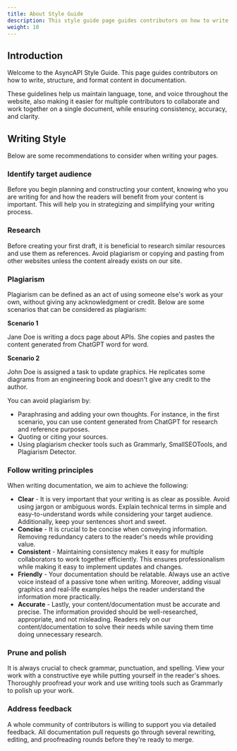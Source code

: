 ```yaml
---
title: About Style Guide
description: This style guide page guides contributors on how to write documentation.
weight: 10
---
```


## Introduction

Welcome to the AsyncAPI Style Guide. This page guides contributors on how to write, structure, and format content in documentation.

These guidelines help us maintain language, tone, and voice throughout the website, also making it easier for multiple contributors to collaborate and work together on a single document, while ensuring consistency, accuracy, and clarity.

## Writing Style

Below are some recommendations to consider when writing your pages.

### Identify target audience

Before you begin planning and constructing your content, knowing who you are writing for and how the readers will benefit from your content is important.
This will help you in strategizing and simplifying your writing process.

### Research

Before creating your first draft, it is beneficial to research similar resources and use them as references. Avoid plagiarism or copying and pasting from other websites unless the content already exists on our site.

### Plagiarism

Plagiarism can be defined as an act of using someone else's work as your own, without giving any acknowledgment or credit. Below are some scenarios that can be considered as plagiarism:

**Scenario 1**

Jane Doe is writing a docs page about APIs. She copies and pastes the content generated from ChatGPT word for word.

**Scenario 2**

John Doe is assigned a task to update graphics. He replicates some diagrams from an engineering book and doesn't give any credit to the author.

You can avoid plagiarism by:

- Paraphrasing and adding your own thoughts. For instance, in the first scenario, you can use content generated from ChatGPT for research and reference purposes.
- Quoting or citing your sources.
- Using plagiarism checker tools such as Grammarly, SmallSEOTools, and Plagiarism Detector.

### Follow writing principles

When writing documentation, we aim to achieve the following:

- **Clear** - It is very important that your writing is as clear as possible. Avoid using jargon or ambiguous words. Explain technical terms in simple and easy-to-understand words while considering your target audience. Additionally, keep your sentences short and sweet.
- **Concise** - It is crucial to be concise when conveying information. Removing redundancy caters to the reader's needs while providing value.
- **Consistent** - Maintaining consistency makes it easy for multiple collaborators to work together efficiently. This ensures professionalism while making it easy to implement updates and changes.
- **Friendly** - Your documentation should be relatable. Always use an active voice instead of a passive tone when writing. Moreover, adding visual graphics and real-life examples helps the reader understand the information more practically.
- **Accurate** - Lastly, your content/documentation must be accurate and precise. The information provided should be well-researched, appropriate, and not misleading. Readers rely on our content/documentation to solve their needs while saving them time doing unnecessary research.

### Prune and polish

It is always crucial to check grammar, punctuation, and spelling. View your work with a constructive eye while putting yourself in the reader's shoes. Thoroughly proofread your work and use writing tools such as Grammarly to polish up your work.

### Address feedback

A whole community of contributors is willing to support you via detailed feedback. All documentation pull requests go through several rewriting, editing, and proofreading rounds before they're ready to merge.
